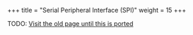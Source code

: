 +++
title = "Serial Peripheral Interface (SPI)"
weight = 15
+++

TODO: [Visit the old page until this is ported](https://old.alchitry.com/serial-peripheral-interface-spi-verilog)